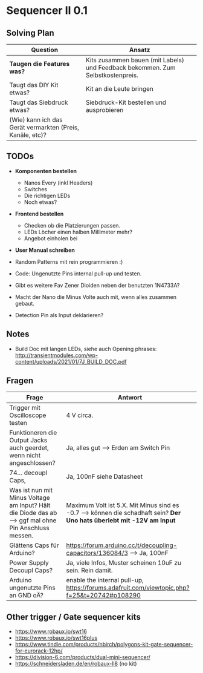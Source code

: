 # Sequencer II 0.1



## Solving Plan

| Question                                                  | Ansatz                                                       |
| --------------------------------------------------------- | ------------------------------------------------------------ |
| **Taugen die Features was?**                              | Kits zusammen bauen (mit Labels) und Feedback bekommen. Zum Selbstkostenpreis. |
| Taugt das DIY Kit etwas?                                  | Kit an die Leute bringen                                     |
| Taugt das Siebdruck etwas?                                | Siebdruck-Kit bestellen und ausprobieren                     |
| (Wie) kann ich das Gerät vermarkten (Preis, Kanäle, etc)? |                                                              |



## TODOs

* **Komponenten bestellen**
  * Nanos Every (inkl Headers)
  * Switches
  * Die richtigen LEDs
  * Noch etwas?
* **Frontend bestellen**
  * Checken ob die Platzierungen passen.
  * LEDs Löcher einen halben Millimeter mehr?
  * Angebot einholen bei 
* **User Manual schreiben**

* Random Patterns mit rein programmieren :)
* Code: Ungenutzte Pins internal pull-up und testen.
* Gibt es weitere Fav Zener Dioiden neben der benutzten 1N4733A?
* Macht der Nano die Minus Volte auch mit, wenn alles zusammen gebaut.
* Detection Pin als Input deklarieren?



## Notes

* Build Doc mit langen LEDs, siehe auch Opening phrases: http://transientmodules.com/wp-content/uploads/2021/01/7J_BUILD_DOC.pdf



## Fragen

| Frage                                                        | Antwort                                                      |
| ------------------------------------------------------------ | ------------------------------------------------------------ |
| Trigger mit Oscilloscope testen                              | 4 V circa.                                                   |
| Funktioneren die Output Jacks auch geerdet, wenn nicht angeschlossen? | Ja, alles gut --> Erden am Switch Pin                        |
| 74… decoupl Caps,                                            | Ja, 100nF siehe Datasheet                                    |
| Was ist nun mit Minus Voltage am Input? Hält die Diode das ab --> ggf mal ohne Pin Anschluss messen. | Maximum Volt ist 5.X. Mit Minus sind es -0.7 --> können die schadhaft sein? **Der Uno hats überlebt mit -12V am Input** |
| Glättens Caps für Arduino?                                   | https://forum.arduino.cc/t/decoupling-capacitors/136084/3 --> Ja, 100nF |
| Power Supply Decoupl Caps?                                   | Ja, viele Infos, Muster scheinen 10uF zu sein. Rein damit.   |
| Arduino ungenutzte Pins an GND oÄ?                           | enable the internal pull-up, https://forums.adafruit.com/viewtopic.php?f=25&t=20742#p108290 |



## Other trigger / Gate sequencer kits

* https://www.robaux.io/swt16 
* https://www.robaux.io/swt16plus
* https://www.tindie.com/products/nbirch/polygons-kit-gate-sequencer-for-eurorack-12hp/
* https://division-6.com/products/dual-mini-sequencer/
* https://schneidersladen.de/en/robaux-ll8 (no kit)



